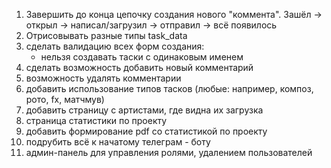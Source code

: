 1. Завершить до конца цепочку создания нового "коммента". Зашёл -> открыл -> написал/загрузил -> отправил -> всё появилось
2. Отрисовывать разные типы task_data
3. сделать валидацию всех форм создания:
    - нельзя создавать таски с одинаковым именем
4. сделать возможность добавить новый комментарий
5. возможность удалять комментарии
6. добавить использование типов тасков (любые: например, композ, рото, fx, матчмув)
7. добавить страницу с артистами, где видна их загрузка
8. страница статистики по проекту
9. добавить формирование pdf со статистикой по проекту
10. подрубить всё к начатому телеграм - боту
11. админ-панель для управления ролями, удалением пользователей
